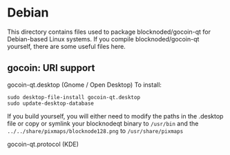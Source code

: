 
Debian
====================
This directory contains files used to package blocknoded/gocoin-qt
for Debian-based Linux systems. If you compile blocknoded/gocoin-qt yourself, there are some useful files here.

## gocoin: URI support ##


gocoin-qt.desktop  (Gnome / Open Desktop)
To install:

	sudo desktop-file-install gocoin-qt.desktop
	sudo update-desktop-database

If you build yourself, you will either need to modify the paths in
the .desktop file or copy or symlink your blocknodeqt binary to `/usr/bin`
and the `../../share/pixmaps/blocknode128.png` to `/usr/share/pixmaps`

gocoin-qt.protocol (KDE)


